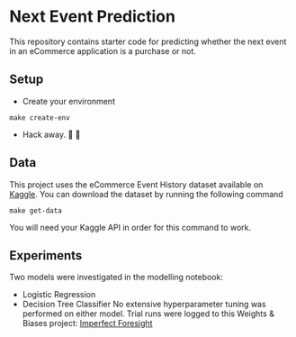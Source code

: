 # Next Event Prediction
This repository contains starter code for predicting whether the next event in an eCommerce application is a purchase or not.

## Setup
- Create your environment
```
make create-env
```
- Hack away. 🔨 🔨

## Data
This project uses the eCommerce Event History dataset available on [Kaggle](https://www.kaggle.com/datasets/mkechinov/ecommerce-events-history-in-electronics-store).
You can download the dataset by running the following command
```
make get-data
```
You will need your Kaggle API in order for this command to work. 

## Experiments
Two models were investigated in the modelling notebook:
- Logistic Regression
- Decision Tree Classifier
No extensive hyperparameter tuning was performed on either model. Trial runs were logged to this Weights & Biases project: [Imperfect Foresight](https://wandb.ai/theyorubayesian/next-event-prediction/reports/Imperfect-Foresight--VmlldzoxNzQxMTgw)
